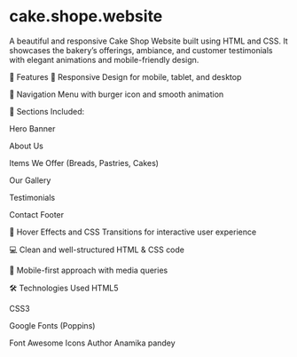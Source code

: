 # cake.shope.website
A beautiful and responsive Cake Shop Website built using HTML and CSS. It showcases the bakery’s offerings, ambiance, and customer testimonials with elegant animations and mobile-friendly design.

🚀 Features
🍰 Responsive Design for mobile, tablet, and desktop

🍩 Navigation Menu with burger icon and smooth animation

🎨 Sections Included:

Hero Banner

About Us

Items We Offer (Breads, Pastries, Cakes)

Our Gallery

Testimonials

Contact Footer

🌈 Hover Effects and CSS Transitions for interactive user experience

💻 Clean and well-structured HTML & CSS code

📱 Mobile-first approach with media queries

🛠️ Technologies Used
HTML5

CSS3

Google Fonts (Poppins)

Font Awesome Icons
Author Anamika pandey



